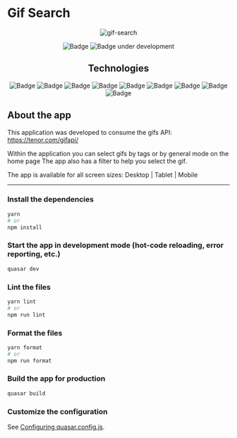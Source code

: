 # Gif Search

<div align="center">

![gif-search](https://github.com/HederAlves/gif-search/assets/83372052/dbeb5b4b-a495-4689-85bb-adec2f0a566d)

![Badge](https://img.shields.io/badge/Developer-HederAlves-%237159c1?style=for-the-badge&logo=ghost)
![Badge under development](http://img.shields.io/static/v1?label=STATUS&message=VERSION-1.0%20AVAILABLE&color=GREEN&style=for-the-badge)

## Technologies

![Badge](https://img.shields.io/badge/Quasar-1976D2?style=for-the-badge&logo=quasar&logoColor=white)
![Badge](https://img.shields.io/badge/Vue%20js-35495E?style=for-the-badge&logo=vuedotjs&logoColor=4FC08D)
![Badge](https://img.shields.io/badge/Vite-B73BFE?style=for-the-badge&logo=vite&logoColor=FFD62E)
![Badge](https://img.shields.io/badge/Yarn-2C8EBB?style=for-the-badge&logo=yarn&logoColor=white)
![Badge](https://img.shields.io/badge/axios-671ddf?&style=for-the-badge&logo=axios&logoColor=white)
![Badge](https://img.shields.io/badge/Pinia-%237159c1?style=for-the-badge&logo=ghost)
![Badge](https://img.shields.io/badge/JavaScript-323330?style=for-the-badge&logo=javascript&logoColor=F7DF1E)
![Badge](https://img.shields.io/badge/tailwindcss-%2338B2AC.svg?style=for-the-badge&logo=tailwind-css&logoColor=white)
![Badge](https://img.shields.io/badge/eslint-3A33D1?style=for-the-badge&logo=eslint&logoColor=white)

</div>

## About the app

This application was developed to consume the gifs API: https://tenor.com/gifapi/

Within the application you can select gifs by tags or by general mode on the home page
The app also has a filter to help you select the gif.

The app is available for all screen sizes:
Desktop | Tablet | Mobile

---

### Install the dependencies

```bash
yarn
# or
npm install
```

### Start the app in development mode (hot-code reloading, error reporting, etc.)

```bash
quasar dev
```

### Lint the files

```bash
yarn lint
# or
npm run lint
```

### Format the files

```bash
yarn format
# or
npm run format
```

### Build the app for production

```bash
quasar build
```

### Customize the configuration

See [Configuring quasar.config.js](https://v2.quasar.dev/quasar-cli-vite/quasar-config-js).
